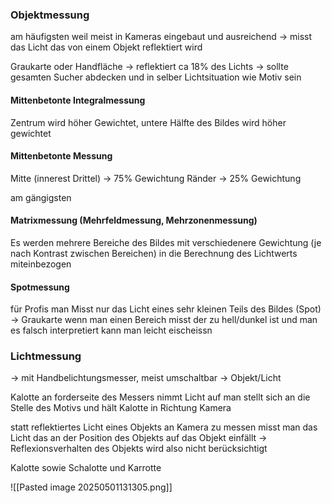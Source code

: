 ### Objektmessung
am häufigsten weil meist in Kameras eingebaut und ausreichend
-> misst das Licht das von einem Objekt reflektiert wird

Graukarte oder Handfläche -> reflektiert ca 18% des Lichts
-> sollte gesamten Sucher abdecken und in selber Lichtsituation wie Motiv sein
#### Mittenbetonte Integralmessung
Zentrum wird höher Gewichtet, untere Hälfte des Bildes wird höher gewichtet

#### Mittenbetonte Messung
Mitte (innerest Drittel) -> 75% Gewichtung
Ränder -> 25% Gewichtung

am gängigsten

#### Matrixmessung (Mehrfeldmessung, Mehrzonenmessung)
Es werden mehrere Bereiche des Bildes mit verschiedenere Gewichtung (je nach Kontrast zwischen Bereichen) in die Berechnung des Lichtwerts miteinbezogen

#### Spotmessung
für Profis
man Misst nur das Licht eines sehr kleinen Teils des Bildes (Spot) -> Graukarte
wenn man einen Bereich misst der zu hell/dunkel ist und man es falsch interpretiert kann man leicht eischeissn

### Lichtmessung
-> mit Handbelichtungsmesser, meist umschaltbar -> Objekt/Licht

Kalotte an forderseite des Messers nimmt Licht auf
man stellt sich an die Stelle des Motivs und hält Kalotte in Richtung Kamera

statt reflektiertes Licht eines Objekts an Kamera zu messen misst man das Licht das an der Position des Objekts auf das Objekt einfällt -> Reflexionsverhalten des Objekts wird also nicht berücksichtigt

Kalotte sowie Schalotte und Karrotte

![[Pasted image 20250501131305.png]]